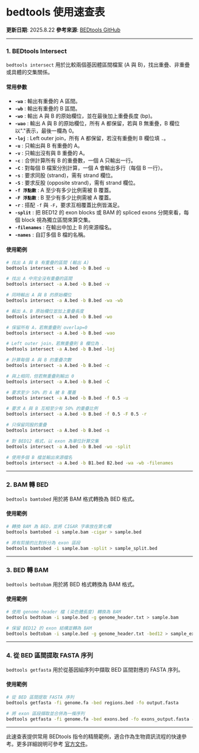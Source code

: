 # bedtools 使用速查表

**更新日期**: 2025.8.22
**參考來源**: [BEDtools GitHub](https://github.com/arq5x/bedtools2)

---

### 1. BEDtools Intersect

`bedtools intersect` 用於比較兩個基因體區間檔案 (A 與 B)，找出重疊、非重疊或具體的交集關係。

#### 常用參數

* **`-wa`** : 輸出有重疊的 A 區間。
* **`-wb`** : 輸出有重疊的 B 區間。
* **`-wo`** : 輸出 A 與 B 的原始欄位，並在最後加上重疊長度 (bp)。
* **`-wao`** : 輸出 A 與 B 的原始欄位，所有 A 都保留，若與 B 無重疊，B 欄位以"."表示，最後一欄為 0。
* **`-loj`** : Left outer join，所有 A 都保留，若沒有重疊則 B 欄位填 `.`。
* **`-u`** : 只輸出與 B 有重疊的 A。
* **`-v`** : 只輸出沒有與 B 重疊的 A。
* **`-c`** : 合併計算所有 B 的重疊數，一個 A 只輸出一行。
* **`-C`** : 對每個 B 檔案分別計算，一個 A 會輸出多行（每個 B 一行）。
* **`-s`** : 要求同股 (strand)，需有 strand 欄位。
* **`-S`** : 要求反股 (opposite strand)，需有 strand 欄位。
* **`-f 浮點數`** : A 至少有多少比例需被 B 覆蓋。
* **`-F 浮點數`** : B 至少有多少比例需被 A 覆蓋。
* **`-r`** : 搭配 `-f` 與 `-F`，要求互相覆蓋比例皆滿足。
* **`-split`** : 把 BED12 的 exon blocks 或 BAM 的 spliced exons 分開來看，每個 block 視為獨立區間來算交集。
* **`-filenames`** : 在輸出中加上 B 的來源檔名。
* **`-names`** : 自訂多個 B 檔的名稱。

#### 使用範例

```bash
# 找出 A 與 B 有重疊的區間 (輸出 A)
bedtools intersect -a A.bed -b B.bed -u

# 找出 A 中完全沒有重疊的區間
bedtools intersect -a A.bed -b B.bed -v

# 同時輸出 A 與 B 的原始欄位
bedtools intersect -a A.bed -b B.bed -wa -wb

# 輸出 A、B 原始欄位並加上重疊長度
bedtools intersect -a A.bed -b B.bed -wo

# 保留所有 A，若無重疊則 overlap=0
bedtools intersect -a A.bed -b B.bed -wao

# Left outer join，若無重疊則 B 欄位為 .
bedtools intersect -a A.bed -b B.bed -loj

# 計算每個 A 與 B 的重疊次數
bedtools intersect -a A.bed -b B.bed -c

# 與上相同，但若無重疊則輸出 0
bedtools intersect -a A.bed -b B.bed -C

# 要求至少 50% 的 A 被 B 覆蓋
bedtools intersect -a A.bed -b B.bed -f 0.5 -u

# 要求 A 與 B 互相至少有 50% 的重疊比例
bedtools intersect -a A.bed -b B.bed -f 0.5 -F 0.5 -r

# 只保留同股的重疊
bedtools intersect -a A.bed -b B.bed -s

# 對 BED12 格式，以 exon 為單位計算交集
bedtools intersect -a A.bed -b B.bed -wo -split

# 使用多個 B 檔並輸出來源檔名
bedtools intersect -a A.bed -b B1.bed B2.bed -wa -wb -filenames
```

---

### 2. BAM 轉 BED

`bedtools bamtobed` 用於將 BAM 格式轉換為 BED 格式。

#### 使用範例

```bash
# 轉換 BAM 為 BED，並將 CIGAR 字串放在第七欄
bedtools bamtobed -i sample.bam -cigar > sample.bed

# 將有剪接的比對拆分為 exon 區段
bedtools bamtobed -i sample.bam -split > sample_split.bed
```

---

### 3. BED 轉 BAM

`bedtools bedtobam` 用於將 BED 格式轉換為 BAM 格式。

#### 使用範例

```bash
# 使用 genome header 檔 (染色體長度) 轉換為 BAM
bedtools bedtobam -i sample.bed -g genome_header.txt > sample.bam

# 保留 BED12 的 exon 結構並轉為 BAM
bedtools bedtobam -i sample.bed -g genome_header.txt -bed12 > sample_exon.bam
```

---

### 4. 從 BED 區間提取 FASTA 序列

`bedtools getfasta` 用於從基因組序列中擷取 BED 區間對應的 FASTA 序列。

#### 使用範例

```bash
# 從 BED 區間提取 FASTA 序列
bedtools getfasta -fi genome.fa -bed regions.bed -fo output.fasta

# 將 exon 區段擷取並合併為一條序列
bedtools getfasta -fi genome.fa -bed exons.bed -fo exons_output.fasta -split
```

---

此速查表提供常用 BEDtools 指令的精簡範例，適合作為生物資訊流程的快速參考。更多詳細說明可參考 [官方文件](https://bedtools.readthedocs.io/)。
